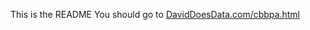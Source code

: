 This is the README You should go to [DavidDoesData.com/cbbpa.html](http://DavidDoesData.com/cbbpa.html)